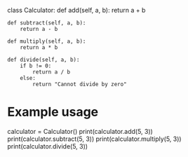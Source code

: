 class Calculator:
    def add(self, a, b):
        return a + b

    def subtract(self, a, b):
        return a - b

    def multiply(self, a, b):
        return a * b

    def divide(self, a, b):
        if b != 0:
            return a / b
        else:
            return "Cannot divide by zero"


# Example usage
calculator = Calculator()
print(calculator.add(5, 3))
print(calculator.subtract(5, 3))
print(calculator.multiply(5, 3))
print(calculator.divide(5, 3))
